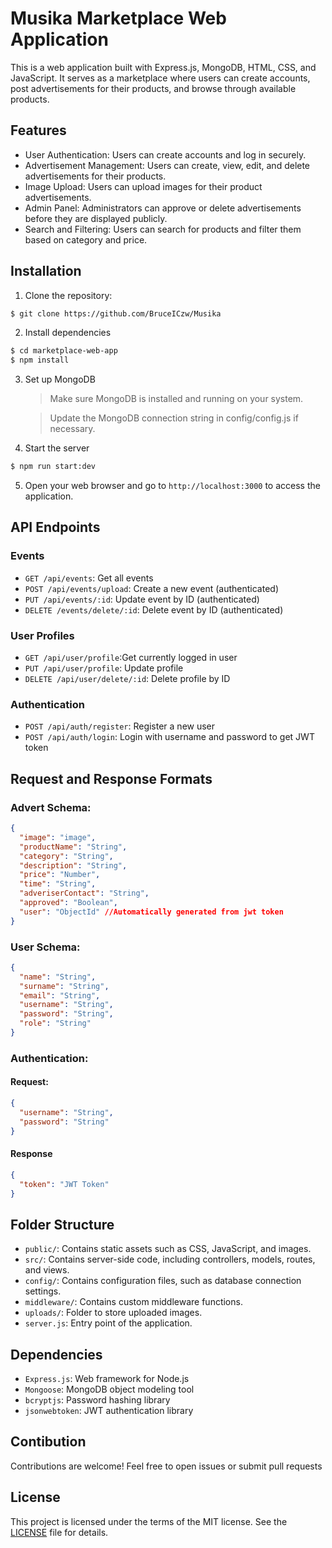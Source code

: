# Musika Marketplace Web Application

This is a web application built with Express.js, MongoDB, HTML, CSS, and JavaScript. It serves as a marketplace where users can create accounts, post advertisements for their products, and browse through available products.

## Features

- User Authentication: Users can create accounts and log in securely.
- Advertisement Management: Users can create, view, edit, and delete advertisements for their products.
- Image Upload: Users can upload images for their product advertisements.
- Admin Panel: Administrators can approve or delete advertisements before they are displayed publicly.
- Search and Filtering: Users can search for products and filter them based on category and price.

## Installation

1. Clone the repository:

```bash
$ git clone https://github.com/BruceICzw/Musika
```

2. Install dependencies

```bash
$ cd marketplace-web-app
$ npm install
```

3. Set up MongoDB

   > Make sure MongoDB is installed and running on your system.

   > Update the MongoDB connection string in config/config.js if necessary.

4. Start the server

```bash
$ npm run start:dev
```

5. Open your web browser and go to `http://localhost:3000` to access the application.

## API Endpoints

### Events

- `GET /api/events`: Get all events
- `POST /api/events/upload`: Create a new event (authenticated)
- `PUT /api/events/:id`: Update event by ID (authenticated)
- `DELETE /events/delete/:id`: Delete event by ID (authenticated)

### User Profiles

- `GET /api/user/profile`:Get currently logged in user
- `PUT /api/user/profile`: Update profile
- `DELETE /api/user/delete/:id`: Delete profile by ID

### Authentication

- `POST /api/auth/register`: Register a new user
- `POST /api/auth/login`: Login with username and password to get JWT token

## Request and Response Formats

### Advert Schema:

```json
{
  "image": "image",
  "productName": "String",
  "category": "String",
  "description": "String",
  "price": "Number",
  "time": "String",
  "adveriserContact": "String",
  "approved": "Boolean",
  "user": "ObjectId" //Automatically generated from jwt token
}
```

### User Schema:

```json
{
  "name": "String",
  "surname": "String",
  "email": "String",
  "username": "String",
  "password": "String",
  "role": "String"
}
```

### Authentication:

#### Request:

```json
{
  "username": "String",
  "password": "String"
}
```

#### Response

```json
{
  "token": "JWT Token"
}
```

## Folder Structure

- `public/`: Contains static assets such as CSS, JavaScript, and images.
- `src/`: Contains server-side code, including controllers, models, routes, and views.
- `config/`: Contains configuration files, such as database connection settings.
- `middleware/`: Contains custom middleware functions.
- `uploads/`: Folder to store uploaded images.
- `server.js`: Entry point of the application.

## Dependencies

- `Express.js`: Web framework for Node.js
- `Mongoose`: MongoDB object modeling tool
- `bcryptjs`: Password hashing library
- `jsonwebtoken`: JWT authentication library

## Contibution

Contributions are welcome! Feel free to open issues or submit pull requests

## License

This project is licensed under the terms of the MIT license. See the [LICENSE](LICENSE) file for details.
